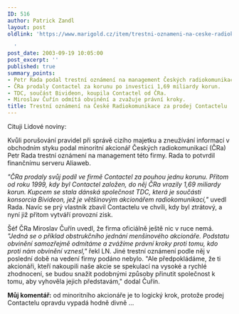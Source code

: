 ```yaml
---
ID: 516
author: Patrick Zandl
layout: post
oldlink: 'https://www.marigold.cz/item/trestni-oznameni-na-ceske-radiokomunikace-za-prodej-contactelu

  '
post_date: 2003-09-19 10:05:00
post_excerpt: ''
published: true
summary_points:
- Petr Rada podal trestní oznámení na management Českých radiokomunikací.
- ČRa prodaly Contactel za korunu po investici 1,69 miliardy korun.
- TDC, součást Bivideon, koupila Contactel od ČRa.
- Miroslav Čuřín odmítá obvinění a zvažuje právní kroky.
title: Trestní oznámení na České Radiokomunikace za prodej Contactelu
---
```


<p>
Cituji Lidové noviny:</p>

<p>
Kvůli porušování pravidel při správě cizího majetku a zneužívání informací v obchodním styku podal minoritní akcionář Českých radiokomunikací (ČRa) Petr Rada trestní oznámení na management této firmy. Rada to potvrdil finančnímu serveru Aliaweb. </p>

<p>
<EM>"ČRa prodaly svůj podíl ve firmě Contactel za pouhou jednu korunu. Přitom od roku 1999, kdy byl Contactel založen, do něj ČRa vrazily 1,69 miliardy korun. Kupcem se stala dánská společnost TDC, která je součástí konsorcia Bivideon, jež je většinovým akcionářem radiokomunikací,"</EM> uvedl Rada. Navíc se prý vlastník zbavil Contactelu ve chvíli, kdy byl ztrátový, a nyní již přitom vytváří provozní zisk. </p>

<p>
Šéf ČRa Miroslav Čuřín uvedl, že firma oficiálně ještě nic v ruce nemá. <EM>"Jedná se o příklad obstrukčního jednání menšinového akcionáře. Podstatu obvinění samozřejmě odmítáme a zvážíme právní kroky proti tomu, kdo proti nám obvinění vznesl,"</EM> řekl LN. Jiné trestní oznámení podle něj v poslední době na vedení firmy podáno nebylo. "Ale předpokládáme, že ti akcionáři, kteří nakoupili naše akcie se spekulací na vysoké a rychlé zhodnocení, se budou snažit podobnými způsoby přinutit společnost k tomu, aby vyhověla jejich představám," dodal Čuřín.</p>

<p>
<STRONG>Můj komentář:</STRONG> od minoritního akcionáře je to logický krok, protože prodej Contactelu opravdu vypadá hodně divně ... </p>